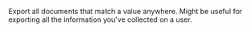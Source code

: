 Export all documents that match a value anywhere.  Might be useful for exporting all the information you've collected on a user.

